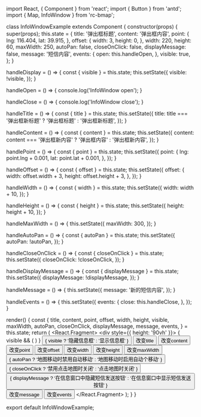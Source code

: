 import React, { Component } from 'react';
import { Button } from 'antd';
import { Map, InfoWindow } from 'rc-bmap';

class InfoWindowExample extends Component {
  constructor(props) {
    super(props);
    this.state = {
      title: '弹出框标题',
      content: '弹出框内容',
      point: {
        lng: 116.404,
        lat: 39.915,
      },
      offset: {
        width: 3,
        height: 0,
      },
      width: 220,
      height: 60,
      maxWidth: 250,
      autoPan: false,
      closeOnClick: false,
      displayMessage: false,
      message: '短信内容',
      events: {
        open: this.handleOpen,
      },
      visible: true,
    };
  }

  handleDisplay = () => {
    const { visible } = this.state;
    this.setState({
      visible: !visible,
    });
  }

  handleOpen = () => {
    console.log('InfoWindow open');
  }

  handleClose = () => {
    console.log('InfoWindow close');
  }

  handleTitle = () => {
    const { title } = this.state;
    this.setState({
      title: title === '弹出框新标题' ? '弹出框标题' : '弹出框新标题',
    });
  }

  handleContent = () => {
    const { content } = this.state;
    this.setState({
      content: content === '弹出框新内容' ? '弹出框内容' : '弹出框新内容',
    });
  }

  handlePoint = () => {
    const { point } = this.state;
    this.setState({
      point: {
        lng: point.lng + 0.001,
        lat: point.lat + 0.001,
      },
    });
  }

  handleOffset = () => {
    const { offset } = this.state;
    this.setState({
      offset: {
        width: offset.width + 3,
        height: offset.height + 3,
      },
    });
  }

  handleWidth = () => {
    const { width } = this.state;
    this.setState({
      width: width + 10,
    });
  }

  handleHeight = () => {
    const { height } = this.state;
    this.setState({
      height: height + 10,
    });
  }

  handleMaxWidth = () => {
    this.setState({
      maxWidth: 300,
    });
  }

  handleAutoPan = () => {
    const { autoPan } = this.state;
    this.setState({
      autoPan: !autoPan,
    });
  }

  handleCloseOnClick = () => {
    const { closeOnClick } = this.state;
    this.setState({
      closeOnClick: !closeOnClick,
    });
  }

  handleDisplayMessage = () => {
    const { displayMessage } = this.state;
    this.setState({
      displayMessage: !displayMessage,
    });
  }

  handleMessage = () => {
    this.setState({
      message: '新的短信内容',
    });
  }

  handleEvents = () => {
    this.setState({
      events: {
        close: this.handleClose,
      },
    });
  }

  render() {
    const {
      title, content, point, offset, width, height, visible,
      maxWidth, autoPan, closeOnClick, displayMessage, message, events,
    } = this.state;
    return (
      <React.Fragment>
        <div style={{ height: '90vh' }}>
          <Map
            ak="dbLUj1nQTvDvKXkov5fhnH5HIE88RUEO"
            scrollWheelZoom
          >
            {
              visible && (
                <InfoWindow
                  title={title}
                  content={content}
                  point={point}
                  offset={offset}
                  width={width}
                  height={height}
                  maxWidth={maxWidth}
                  autoPan={autoPan}
                  closeOnClick={closeOnClick}
                  displayMessage={displayMessage}
                  message={message}
                  events={events}
                />
              )
            }
          </Map>
        </div>
        <Button onClick={this.handleDisplay}>
          { visible ? '隐藏信息框' : '显示信息框' }
        </Button>
        <Button onClick={this.handleTitle}>改变title</Button>
        <Button onClick={this.handleContent}>改变content</Button>
        <Button onClick={this.handlePoint}>改变point</Button>
        <Button onClick={this.handleOffset}>改变offset</Button>
        <Button onClick={this.handleWidth}>改变width</Button>
        <Button onClick={this.handleHeight}>改变height</Button>
        <Button onClick={this.handleMaxWidth}>改变maxWidth</Button>
        <Button onClick={this.handleAutoPan}>
          { autoPan ? '地图移动时禁用自动移动' : '地图移动时启用自动个移动' }
        </Button>
        <Button onClick={this.handleCloseOnClick}>
          { closeOnClick ? '禁用点击地图时关闭' : '点击地图时关闭' }
        </Button>
        <Button onClick={this.handleDisplayMessage}>
          { displayMessage ? '在信息窗口中隐藏短信发送按钮' : '在信息窗口中显示短信发送按钮' }
        </Button>
        <Button onClick={this.handleMessage}>改变message</Button>
        <Button onClick={this.handleEvents}>改变events</Button>
      </React.Fragment>
    );
  }
}

export default InfoWindowExample;
